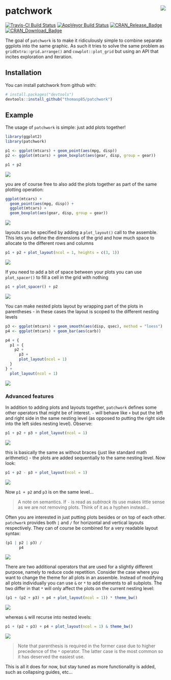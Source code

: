 
<!-- README.md is generated from README.Rmd. Please edit that file -->
patchwork <img src="man/figures/logo.png" align="right" />
==========================================================

[![Travis-CI Build Status](https://travis-ci.org/thomasp85/patchwork.svg?branch=master)](https://travis-ci.org/thomasp85/patchwork) [![AppVeyor Build Status](https://ci.appveyor.com/api/projects/status/github/thomasp85/patchwork?branch=master&svg=true)](https://ci.appveyor.com/project/thomasp85/patchwork) [![CRAN\_Release\_Badge](http://www.r-pkg.org/badges/version-ago/patchwork)](https://CRAN.R-project.org/package=patchwork) [![CRAN\_Download\_Badge](http://cranlogs.r-pkg.org/badges/patchwork)](https://CRAN.R-project.org/package=patchwork)

The goal of `patchwork` is to make it ridiculously simple to combine separate ggplots into the same graphic. As such it tries to solve the same problem as `gridExtra::grid.arrange()` and `cowplot::plot_grid` but using an API that incites exploration and iteration.

Installation
------------

You can install patchwork from github with:

``` r
# install.packages("devtools")
devtools::install_github("thomasp85/patchwork")
```

Example
-------

The usage of `patchwork` is simple: just add plots together!

``` r
library(ggplot2)
library(patchwork)

p1 <- ggplot(mtcars) + geom_point(aes(mpg, disp))
p2 <- ggplot(mtcars) + geom_boxplot(aes(gear, disp, group = gear))

p1 + p2
```

![](man/figures/README-example-1.png)

you are of course free to also add the plots together as part of the same plotting operation:

``` r
ggplot(mtcars) +
  geom_point(aes(mpg, disp)) +
  ggplot(mtcars) + 
  geom_boxplot(aes(gear, disp, group = gear))
```

![](man/figures/README-unnamed-chunk-2-1.png)

layouts can be specified by adding a `plot_layout()` call to the assemble. This lets you define the dimensions of the grid and how much space to allocate to the different rows and columns

``` r
p1 + p2 + plot_layout(ncol = 1, heights = c(3, 1))
```

![](man/figures/README-unnamed-chunk-3-1.png)

If you need to add a bit of space between your plots you can use `plot_spacer()` to fill a cell in the grid with nothing

``` r
p1 + plot_spacer() + p2
```

![](man/figures/README-unnamed-chunk-4-1.png)

You can make nested plots layout by wrapping part of the plots in parentheses - in these cases the layout is scoped to the different nesting levels

``` r
p3 <- ggplot(mtcars) + geom_smooth(aes(disp, qsec), method = "loess")
p4 <- ggplot(mtcars) + geom_bar(aes(carb))

p4 + {
  p1 + {
    p2 +
      p3 +
      plot_layout(ncol = 1)
  }
} +
  plot_layout(ncol = 1)
```

![](man/figures/README-unnamed-chunk-5-1.png)

### Advanced features

In addition to adding plots and layouts together, `patchwork` defines some other operators that might be of interest. `-` will behave like `+` but put the left and right side in the same nesting level (as opposed to putting the right side into the left sides nesting level). Observe:

``` r
p1 + p2 + p3 + plot_layout(ncol = 1)
```

![](man/figures/README-unnamed-chunk-6-1.png)

this is basically the same as without braces (just like standard math arithmetic) - the plots are added sequentially to the same nesting level. Now look:

``` r
p1 + p2 - p3 + plot_layout(ncol = 1)
```

![](man/figures/README-unnamed-chunk-7-1.png)

Now `p1 + p2` and `p3` is on the same level...

> A note on semantics. If `-` is read as *subtrack* its use makes little sense as we are not removing plots. Think of it as a hyphen instead...

Often you are interested in just putting plots besides or on top of each other. `patchwork` provides both `|` and `/` for horizontal and vertical layouts respectively. They can of course be combined for a very readable layout syntax:

``` r
(p1 | p2 | p3) /
      p4
```

![](man/figures/README-unnamed-chunk-8-1.png)

There are two additional operators that are used for a slightly different purpose, namely to reduce code repetition. Consider the case where you want to change the theme for all plots in an assemble. Instead of modifying all plots individually you can use `&` or `*` to add elements to all subplots. The two differ in that `*` will only affect the plots on the current nesting level:

``` r
(p1 + (p2 + p3) + p4 + plot_layout(ncol = 1)) * theme_bw()
```

![](man/figures/README-unnamed-chunk-9-1.png)

whereas `&` will recurse into nested levels:

``` r
p1 + (p2 + p3) + p4 + plot_layout(ncol = 1) & theme_bw()
```

![](man/figures/README-unnamed-chunk-10-1.png)

> Note that parenthesis is required in the former case due to higher precedence of the `*` operator. The latter case is the most common so it has deserved the easiest use.

This is all it does for now, but stay tuned as more functionality is added, such as collapsing guides, etc...
